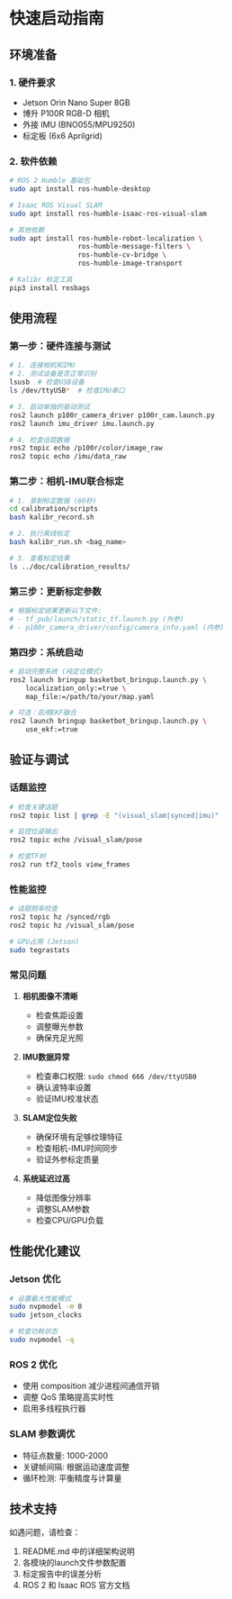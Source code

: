 # 快速启动指南

## 环境准备

### 1. 硬件要求
- Jetson Orin Nano Super 8GB
- 博升 P100R RGB-D 相机
- 外接 IMU (BNO055/MPU9250)
- 标定板 (6x6 Aprilgrid)

### 2. 软件依赖
```bash
# ROS 2 Humble 基础包
sudo apt install ros-humble-desktop

# Isaac ROS Visual SLAM
sudo apt install ros-humble-isaac-ros-visual-slam

# 其他依赖
sudo apt install ros-humble-robot-localization \
                 ros-humble-message-filters \
                 ros-humble-cv-bridge \
                 ros-humble-image-transport

# Kalibr 标定工具
pip3 install rosbags
```

## 使用流程

### 第一步：硬件连接与测试
```bash
# 1. 连接相机和IMU
# 2. 测试设备是否正常识别
lsusb  # 检查USB设备
ls /dev/ttyUSB*  # 检查IMU串口

# 3. 启动单独的驱动测试
ros2 launch p100r_camera_driver p100r_cam.launch.py
ros2 launch imu_driver imu.launch.py

# 4. 检查话题数据
ros2 topic echo /p100r/color/image_raw
ros2 topic echo /imu/data_raw
```

### 第二步：相机-IMU联合标定
```bash
# 1. 录制标定数据 (60秒)
cd calibration/scripts
bash kalibr_record.sh

# 2. 执行离线标定
bash kalibr_run.sh <bag_name>

# 3. 查看标定结果
ls ../doc/calibration_results/
```

### 第三步：更新标定参数
```bash
# 根据标定结果更新以下文件:
# - tf_pub/launch/static_tf.launch.py (外参)
# - p100r_camera_driver/config/camera_info.yaml (内参)
```

### 第四步：系统启动
```bash
# 启动完整系统 (纯定位模式)
ros2 launch bringup basketbot_bringup.launch.py \
    localization_only:=true \
    map_file:=/path/to/your/map.yaml

# 可选：启用EKF融合
ros2 launch bringup basketbot_bringup.launch.py \
    use_ekf:=true
```

## 验证与调试

### 话题监控
```bash
# 检查关键话题
ros2 topic list | grep -E "(visual_slam|synced|imu)"

# 监控位姿输出
ros2 topic echo /visual_slam/pose

# 检查TF树
ros2 run tf2_tools view_frames
```

### 性能监控
```bash
# 话题频率检查
ros2 topic hz /synced/rgb
ros2 topic hz /visual_slam/pose

# GPU占用 (Jetson)
sudo tegrastats
```

### 常见问题

1. **相机图像不清晰**
   - 检查焦距设置
   - 调整曝光参数
   - 确保充足光照

2. **IMU数据异常**
   - 检查串口权限: `sudo chmod 666 /dev/ttyUSB0`
   - 确认波特率设置
   - 验证IMU校准状态

3. **SLAM定位失败**
   - 确保环境有足够纹理特征
   - 检查相机-IMU时间同步
   - 验证外参标定质量

4. **系统延迟过高**
   - 降低图像分辨率
   - 调整SLAM参数
   - 检查CPU/GPU负载

## 性能优化建议

### Jetson 优化
```bash
# 设置最大性能模式
sudo nvpmodel -m 0
sudo jetson_clocks

# 检查功耗状态
sudo nvpmodel -q
```

### ROS 2 优化
- 使用 composition 减少进程间通信开销
- 调整 QoS 策略提高实时性
- 启用多线程执行器

### SLAM 参数调优
- 特征点数量: 1000-2000
- 关键帧间隔: 根据运动速度调整
- 循环检测: 平衡精度与计算量

## 技术支持

如遇问题，请检查：
1. README.md 中的详细架构说明
2. 各模块的launch文件参数配置
3. 标定报告中的误差分析
4. ROS 2 和 Isaac ROS 官方文档 